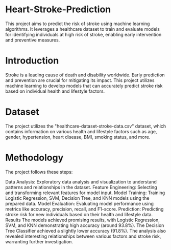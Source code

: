 # Heart-Stroke-Prediction
This project aims to predict the risk of stroke using machine learning algorithms. It leverages a healthcare dataset to train and evaluate models for identifying individuals at high risk of stroke, enabling early intervention and preventive measures.

# Introduction
Stroke is a leading cause of death and disability worldwide. Early prediction and prevention are crucial for mitigating its impact. This project utilizes machine learning to develop models that can accurately predict stroke risk based on individual health and lifestyle factors.

# Dataset
The project utilizes the "healthcare-dataset-stroke-data.csv" dataset, which contains information on various health and lifestyle factors such as age, gender, hypertension, heart disease, BMI, smoking status, and more.

# Methodology
The project follows these steps:

Data Analysis: Exploratory data analysis and visualization to understand patterns and relationships in the dataset.
Feature Engineering: Selecting and transforming relevant features for model input.
Model Training: Training Logistic Regression, SVM, Decision Tree, and KNN models using the prepared data.
Model Evaluation: Evaluating model performance using metrics like accuracy, precision, recall, and F1-score.
Prediction: Predicting stroke risk for new individuals based on their health and lifestyle data.
Results
The models achieved promising results, with Logistic Regression, SVM, and KNN demonstrating high accuracy (around 93.8%). The Decision Tree Classifier achieved a slightly lower accuracy (91.8%). The analysis also revealed interesting relationships between various factors and stroke risk, warranting further investigation.

